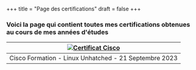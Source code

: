 +++
title = "Page des certifications"
draft = false
+++
### Voici la page qui contient toutes mes certifications obtenues au cours de mes années d'études
|<div align="center">[![Certificat Cisco](https://vhascoet-pro.github.io/portfolio-bts.github.io/pics/pdf.png)](https://vhascoet-pro.github.io/portfolio-bts.github.io/docs/certif/certif_cisco_linux-1.pdf)</div>|
|:---:|
|Cisco Formation - Linux Unhatched - 21 Septembre 2023|